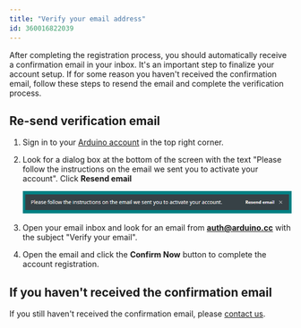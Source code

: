 ```yaml
---
title: "Verify your email address"
id: 360016822039
---
```


After completing the registration process, you should automatically receive a confirmation email in your inbox. It's an important step to finalize your account setup. If for some reason you haven't received the confirmation email, follow these steps to resend the email and complete the verification process.

## Re-send verification email

1. Sign in to your [Arduino account](https://www.arduino.cc/) in the top right corner.

1. Look for a dialog box at the bottom of the screen with the text "Please follow the instructions on the email we sent you to activate your account". Click **Resend email**

    ![Resend mail dialog](img/resend-email-dialog.png)

1. Open your email inbox and look for an email from **auth@arduino.cc** with the subject "Verify your email".

1. Open the email and click the **Confirm Now** button to complete the account registration.

## If you haven't received the confirmation email

If you still haven't received the confirmation email, please [contact us](https://www.arduino.cc/en/contact-us).
